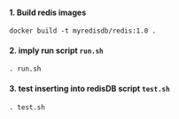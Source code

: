 #### 1. Build redis images

```
docker build -t myredisdb/redis:1.0 .
```

#### 2. imply run script `run.sh`
```
. run.sh
```

#### 3. test inserting into redisDB script `test.sh`
```
. test.sh
```

